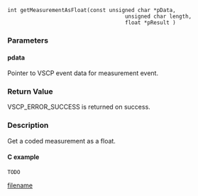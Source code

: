 

```clike
int getMeasurementAsFloat(const unsigned char *pData, 
                                     unsigned char length,
                                     float *pResult )
```

### Parameters

#### pdata
Pointer to VSCP event data for measurement event.

### Return Value
VSCP_ERROR_SUCCESS is returned on success. 

### Description
Get a coded measurement as a float. 

#### C example

```clike
TODO
```



[filename](./bottom_copyright.md ':include')
